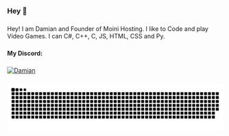 ###

<h3 align="left">Hey 👀</h2>

###

<p align="left">Hey! I am Damian and Founder of Moini Hosting. I like to Code and play Video Games. I can C#, C++, C, JS, HTML, CSS and Py. </p>

###

<h4 align="left">My Discord:</h4>

###
[<img src="https://discord.c99.nl/widget/theme-4/1241397751644950652.png" alt="Damian">
](https://discord.c99.nl/widget/theme-2/1241397751644950652.png)
###

<picture>
  <source media="(prefers-color-scheme: dark)" srcset="https://raw.githubusercontent.com/damianschoenberger/damianschoenberger/output/github-snake-dark.svg" />
  <source media="(prefers-color-scheme: light)" srcset="https://raw.githubusercontent.com/damianschoenberger/damianschoenberger/output/github-snake.svg" />
  <img alt="github-snake" src="https://raw.githubusercontent.com/damianschoenberger/damianschoenberger/output/github-snake.svg" />
</picture>


###
